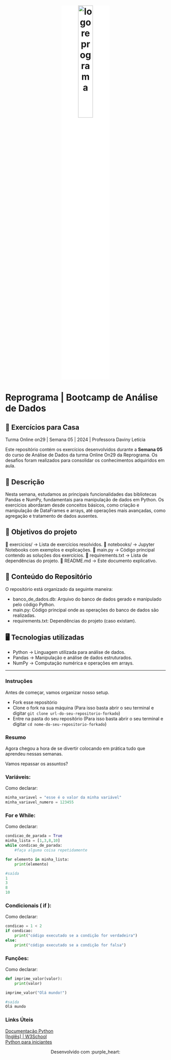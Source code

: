 <h1 align="center">
  <img style="background: white;width: 30%" src="assets/reprograma-fundos-claros.png" alt="logo reprograma" width="500">
</h1>

# Reprograma | Bootcamp de Análise de Dados
## 🚀 Exercícios para Casa 
Turma Online on29 | Semana 05 | 2024 | Professora Daviny Letícia

Este repositório contém os exercícios desenvolvidos durante a **Semana 05** do curso de Análise de Dados da turma Online On29 da Reprograma. Os desafios foram realizados para consolidar os conhecimentos adquiridos em aula.  

## 📌 Descrição
Nesta semana, estudamos as principais funcionalidades das bibliotecas Pandas e NumPy, fundamentais para manipulação de dados em Python. Os exercícios abordaram desde conceitos básicos, como criação e manipulação de DataFrames e arrays, até operações mais avançadas, como agregação e tratamento de dados ausentes.

## 🎯 Objetivos do projeto
📂 exercicios/ → Lista de exercícios resolvidos.
📂 notebooks/ → Jupyter Notebooks com exemplos e explicações.
📄 main.py → Código principal contendo as soluções dos exercícios.
📄 requirements.txt → Lista de dependências do projeto.
📄 README.md → Este documento explicativo.

## 📝 Conteúdo do Repositório  
O repositório está organizado da seguinte maneira:
- banco_de_dados.db: Arquivo do banco de dados gerado e manipulado pelo código Python.
- main.py: Código principal onde as operações do banco de dados são realizadas.
- requirements.txt: Dependências do projeto (caso existam).  

## 🖥️ Tecnologias utilizadas
- Python → Linguagem utilizada para análise de dados.
- Pandas → Manipulação e análise de dados estruturados.
- NumPy → Computação numérica e operações em arrays.


---


### Instruções
Antes de começar, vamos organizar nosso setup.
* Fork esse repositório 
* Clone o fork na sua máquina (Para isso basta abrir o seu terminal e digitar `git clone url-do-seu-repositorio-forkado`)
* Entre na pasta do seu repositório (Para isso basta abrir o seu terminal e digitar `cd nome-do-seu-repositorio-forkado`)

### Resumo
Agora chegou a hora de se divertir colocando em prática tudo que aprendeu nessas semanas.

Vamos repassar os assuntos?

### Variáveis:
Como declarar:
```python
minha_variavel = "esse é o valor da minha variável"
minha_variavel_numero = 123455
```
### For e While:
Como declarar:
```python
condicao_de_parada = True
minha_lista = [1,3,8,10]
while condicao_de_parada:
    #faça alguma coisa repetidamente

for elemento in minha_lista:
    print(elemento)

#saída
1
3
8
10
```
### Condicionais ( if ):
Como declarar:
```python
condicao = 1 < 2
if condicao:
    print("código executado se a condição for verdadeira")
else:
    print("código executado se a condição for falsa")
```

### Funções:
Como declarar:
```python
def imprime_valor(valor):
    print(valor)

imprime_valor("Olá mundo!")

#saída
Olá mundo
```

### Links Úteis

[Documentação Python](https://docs.python.org/pt-br/3.10/tutorial/introduction.html)</br>
[[Inglês] | W3School ](https://www.w3schools.com/python/default.asp)</br>
[Python para iniciantes](https://python.org.br/introducao/)</br>


<p align="center">
Desenvolvido com :purple_heart:  
</p>

